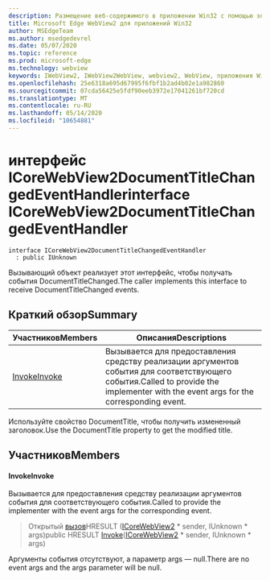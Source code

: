 ```yaml
---
description: Размещение веб-содержимого в приложении Win32 с помощью элемента управления Microsoft Edge WebView2
title: Microsoft Edge WebView2 для приложений Win32
author: MSEdgeTeam
ms.author: msedgedevrel
ms.date: 05/07/2020
ms.topic: reference
ms.prod: microsoft-edge
ms.technology: webview
keywords: IWebView2, IWebView2WebView, webview2, WebView, приложения Win32, Win32, EDGE, ICoreWebView2, ICoreWebView2Controller, элемент управления "веб-браузер", HTML Edge
ms.openlocfilehash: 25e6318a695d67995f6fbf1b2ad4b02e1a982860
ms.sourcegitcommit: 07cda56425e5fdf90eeb3972e17041261bf720cd
ms.translationtype: MT
ms.contentlocale: ru-RU
ms.lasthandoff: 05/14/2020
ms.locfileid: "10654881"
---
```

# <span data-ttu-id="d5c7f-104">интерфейс ICoreWebView2DocumentTitleChangedEventHandler</span><span class="sxs-lookup"><span data-stu-id="d5c7f-104">interface ICoreWebView2DocumentTitleChangedEventHandler</span></span> 

```
interface ICoreWebView2DocumentTitleChangedEventHandler
  : public IUnknown
```

<span data-ttu-id="d5c7f-105">Вызывающий объект реализует этот интерфейс, чтобы получать события DocumentTitleChanged.</span><span class="sxs-lookup"><span data-stu-id="d5c7f-105">The caller implements this interface to receive DocumentTitleChanged events.</span></span>

## <span data-ttu-id="d5c7f-106">Краткий обзор</span><span class="sxs-lookup"><span data-stu-id="d5c7f-106">Summary</span></span>

 <span data-ttu-id="d5c7f-107">Участников</span><span class="sxs-lookup"><span data-stu-id="d5c7f-107">Members</span></span>                        | <span data-ttu-id="d5c7f-108">Описания</span><span class="sxs-lookup"><span data-stu-id="d5c7f-108">Descriptions</span></span>
--------------------------------|---------------------------------------------
[<span data-ttu-id="d5c7f-109">Invoke</span><span class="sxs-lookup"><span data-stu-id="d5c7f-109">Invoke</span></span>](#invoke) | <span data-ttu-id="d5c7f-110">Вызывается для предоставления средству реализации аргументов события для соответствующего события.</span><span class="sxs-lookup"><span data-stu-id="d5c7f-110">Called to provide the implementer with the event args for the corresponding event.</span></span>

<span data-ttu-id="d5c7f-111">Используйте свойство DocumentTitle, чтобы получить измененный заголовок.</span><span class="sxs-lookup"><span data-stu-id="d5c7f-111">Use the DocumentTitle property to get the modified title.</span></span>

## <span data-ttu-id="d5c7f-112">Участников</span><span class="sxs-lookup"><span data-stu-id="d5c7f-112">Members</span></span>

#### <span data-ttu-id="d5c7f-113">Invoke</span><span class="sxs-lookup"><span data-stu-id="d5c7f-113">Invoke</span></span> 

<span data-ttu-id="d5c7f-114">Вызывается для предоставления средству реализации аргументов события для соответствующего события.</span><span class="sxs-lookup"><span data-stu-id="d5c7f-114">Called to provide the implementer with the event args for the corresponding event.</span></span>

> <span data-ttu-id="d5c7f-115">Открытый [вызов](#invoke)HRESULT ([ICoreWebView2](icorewebview2.md) \* sender, IUnknown \* args)</span><span class="sxs-lookup"><span data-stu-id="d5c7f-115">public HRESULT [Invoke](#invoke)([ICoreWebView2](icorewebview2.md) \* sender, IUnknown \* args)</span></span>

<span data-ttu-id="d5c7f-116">Аргументы события отсутствуют, а параметр args — null.</span><span class="sxs-lookup"><span data-stu-id="d5c7f-116">There are no event args and the args parameter will be null.</span></span>

